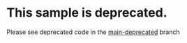 # This sample is deprecated. 
Please see deprecated code in the [main-deprecated](https://github.com/Azure-Samples/active-directory-b2c-php-webapp-openidconnect/tree/main-deprecated) branch
